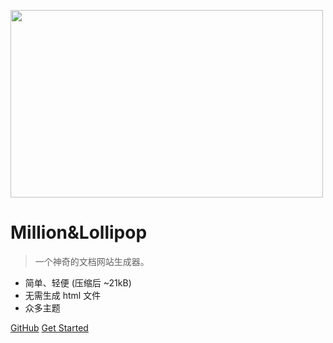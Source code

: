 <!-- ===================

Author       : Wyh

Create Date: 2023/5/8 4:48

Describe: 封面页

=================== -->


<p><image src="image/tx.jpg" 
width=500 height=300 
align="middle" /></p>


# Million&Lollipop

> 一个神奇的文档网站生成器。

- 简单、轻便 (压缩后 ~21kB)
- 无需生成 html 文件
- 众多主题

[GitHub](https://github.com/MillionLollipop)
[Get Started](README)

<!-- 背景图片 -->

[//]: # (![]&#40;_media/bg.png&#41;)

<!-- 背景色 -->

[//]: # (![color]&#40;#f0f0f0&#41;)